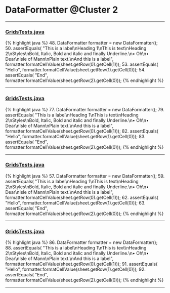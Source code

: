 # DataFormatter @Cluster 2

***

### [GridsTests.java](https://searchcode.com/codesearch/view/122565038/)
{% highlight java %}
48. DataFormatter formatter = new DataFormatter();
50. assertEquals( "This is a label\nHeading 1\nThis is text\nHeading 2\nStyles\nBold, Italic, Bold and italic and finally Underline.\n• Oh\n• Dear\nIsle of Mann\nPlain text.\nAnd this is a label",                     formatter.formatCellValue(sheet.getRow(0).getCell(1)));
53. assertEquals( "Hello",                   formatter.formatCellValue(sheet.getRow(1).getCell(0)));
54. assertEquals( "End",                     formatter.formatCellValue(sheet.getRow(2).getCell(0)));
{% endhighlight %}

***

### [GridsTests.java](https://searchcode.com/codesearch/view/122565038/)
{% highlight java %}
77. DataFormatter formatter = new DataFormatter();
79. assertEquals( "This is a label\nHeading 1\nThis is text\nHeading 2\nStyles\nBold, Italic, Bold and italic and finally Underline.\n• Oh\n• Dear\nIsle of Mann\nPlain text.\nAnd this is a label",                     formatter.formatCellValue(sheet.getRow(0).getCell(1)));
82. assertEquals( "Hello",                   formatter.formatCellValue(sheet.getRow(1).getCell(0)));
83. assertEquals( "End",                     formatter.formatCellValue(sheet.getRow(2).getCell(0)));
{% endhighlight %}

***

### [GridsTests.java](https://searchcode.com/codesearch/view/64531524/)
{% highlight java %}
57. DataFormatter formatter = new DataFormatter();
59. assertEquals( "This is a label\nHeading 1\nThis is text\nHeading 2\nStyles\nBold, Italic, Bold and italic and finally Underline.\n• Oh\n• Dear\nIsle of Mann\nPlain text.\nAnd this is a label",                     formatter.formatCellValue(sheet.getRow(0).getCell(1)));
62. assertEquals( "Hello",                   formatter.formatCellValue(sheet.getRow(1).getCell(0)));
63. assertEquals( "End",                     formatter.formatCellValue(sheet.getRow(2).getCell(0)));
{% endhighlight %}

***

### [GridsTests.java](https://searchcode.com/codesearch/view/64531524/)
{% highlight java %}
86. DataFormatter formatter = new DataFormatter();
88. assertEquals( "This is a label\nHeading 1\nThis is text\nHeading 2\nStyles\nBold, Italic, Bold and italic and finally Underline.\n• Oh\n• Dear\nIsle of Mann\nPlain text.\nAnd this is a label",                     formatter.formatCellValue(sheet.getRow(0).getCell(1)));
91. assertEquals( "Hello",                   formatter.formatCellValue(sheet.getRow(1).getCell(0)));
92. assertEquals( "End",                     formatter.formatCellValue(sheet.getRow(2).getCell(0)));
{% endhighlight %}

***

